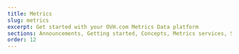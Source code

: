 ```yaml
---
title: Metrics
slug: metrics
excerpt: Get started with your OVH.com Metrics Data platform
sections: Announcements, Getting started, Concepts, Metrics services, Source, Visualization, Protocol
order: 12
---
```

